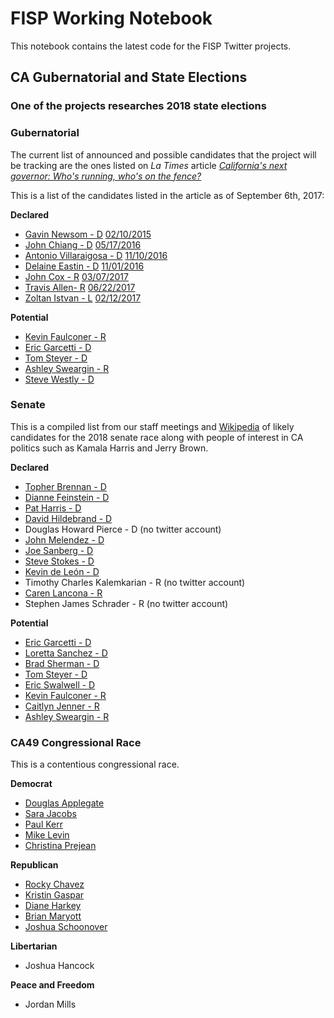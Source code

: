 # FISP Working Notebook
This notebook contains the latest code for the FISP Twitter projects.

## CA Gubernatorial and State Elections
### One of the projects researches 2018 state elections

### Gubernatorial
The current list of announced and possible candidates that the project will be tracking are the ones listed on _La Times_ article [_California's next governor: Who's running, who's on the fence?_](http://www.latimes.com/politics/la-pol-ca-california-governor-list-2018-htmlstory.html)

This is a list of the candidates listed in the article as of September 6th, 2017:

**Declared**
* [Gavin Newsom - D](https://twitter.com/GavinNewsom) [02/10/2015](http://www.latimes.com/local/politics/la-me-pol-gavin-newsom-20150212-story.html)
* [John Chiang - D](https://twitter.com/JohnChiangCA) [05/17/2016](http://www.latimes.com/politics/la-pol-sac-essential-poli-john-chiang-jumps-into-californias-2018-governor-1463506797-htmlstory.html)
* [Antonio Villaraigosa - D](https://twitter.com/antonio4ca) [11/10/2016](http://www.dailynews.com/2016/11/10/former-la-mayor-antonio-villaraigosa-launches-bid-for-california-governor/)
* [Delaine Eastin - D](https://twitter.com/DelaineEastin) [11/01/2016](https://ballotpedia.org/Delaine_Eastin)
* [John Cox - R](https://twitter.com/TheRealJohnHCox) [03/07/2017](https://en.wikipedia.org/wiki/John_H._Cox#2018_California_gubernatorial_election)
* [Travis Allen- R](https://twitter.com/JoinTravisAllen) [06/22/2017](https://ballotpedia.org/Travis_Allen)
* [Zoltan Istvan - L](https://twitter.com/zoltan_istvan) [02/12/2017](http://www.newsweek.com/zoltan-istvan-california-governor-libertarian-555088)

**Potential**
* [Kevin Faulconer - R](https://twitter.com/Kevin_Faulconer)
* [Eric Garcetti - D](https://twitter.com/ericgarcetti)
* [Tom Steyer - D](https://twitter.com/TomSteyer)
* [Ashley Sweargin - R](https://twitter.com/ashleycvcf)
* [Steve Westly - D](https://twitter.com/SteveWestly)

### Senate
This is a compiled list from our staff meetings and [Wikipedia](https://en.wikipedia.org/wiki/United_States_Senate_election_in_California,_2018) of likely candidates for the 2018 senate race along with people of interest in CA politics such as Kamala Harris and Jerry Brown.

**Declared**
* [Topher Brennan - D](https://twitter.com/tophertbrennan)
* [Dianne Feinstein - D](https://twitter.com/SenFeinstein)
* [Pat Harris - D](https://twitter.com/PatHarrisCA)
* [David Hildebrand - D](https://twitter.com/David4SenateCA)
* Douglas Howard Pierce - D (no twitter account)
* [John Melendez - D](https://twitter.com/stutteringjohnm)
* [Joe Sanberg - D](https://twitter.com/JosephNSanberg)
* [Steve Stokes - D](https://twitter.com/Stokes4Senate)
* [Kevin de León - D](https://twitter.com/kdeleon)
* Timothy Charles Kalemkarian - R (no twitter account)
* [Caren Lancona - R](https://twitter.com/Carenlancona4Se)
* Stephen James Schrader - R (no twitter account)

**Potential**
* [Eric Garcetti - D](https://twitter.com/ericgarcetti)
* [Loretta Sanchez - D](https://twitter.com/LorettaSanchez)
* [Brad Sherman - D](https://twitter.com/BradSherman)
* [Tom Steyer - D](https://twitter.com/TomSteyer)
* [Eric Swalwell - D](https://twitter.com/RepSwalwell)
* [Kevin Faulconer - R](https://twitter.com/Kevin_Faulconer)
* [Caitlyn Jenner - R](https://twitter.com/Caitlyn_Jenner)
* [Ashley Sweargin - R](https://twitter.com/ashleycvcf)

### CA49 Congressional Race
This is a contentious congressional race.

**Democrat**
* [Douglas Applegate](https://twitter.com/ApplegateCA49)
* [Sara Jacobs](https://twitter.com/SaraJacobsCA)
* [Paul Kerr](https://twitter.com/KerrForCongress)
* [Mike Levin](https://twitter.com/MikeLevinCA)
* [Christina Prejean](https://twitter.com/CPforCongress)

**Republican**
* [Rocky Chavez](https://twitter.com/AsmRocky)
* [Kristin Gaspar](https://twitter.com/KristinDGaspar)
* [Diane Harkey](https://twitter.com/DianeHarkey)
* [Brian Maryott](https://twitter.com/brianlmaryott)
* [Joshua Schoonover](https://twitter.com/JSSchoonover)

**Libertarian**
* Joshua Hancock

**Peace and Freedom**
* Jordan Mills
